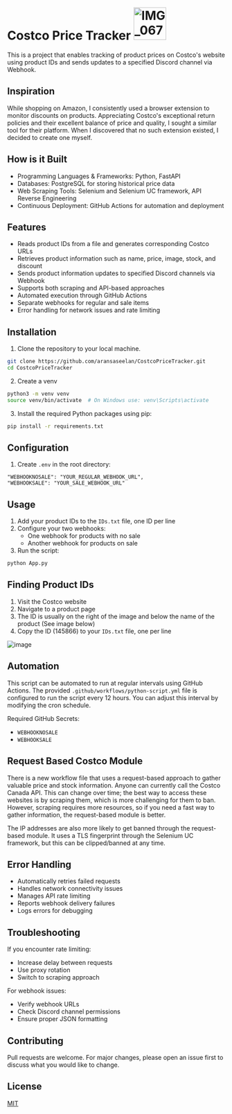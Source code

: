 
# Costco Price Tracker <img width="75" alt="IMG_0671" src="https://github.com/aransaseelan/CostcoPriceTracker/assets/56369881/978e075d-e947-40bc-a8fd-45c90697cc52">

This is a project that enables tracking of product prices on Costco's website using product IDs and sends updates to a specified Discord channel via Webhook.

## Inspiration

While shopping on Amazon, I consistently used a browser extension to monitor discounts on products. Appreciating Costco's exceptional return policies and their excellent balance of price and quality, I sought a similar tool for their platform. When I discovered that no such extension existed, I decided to create one myself.

## How is it Built

- Programming Languages & Frameworks: Python, FastAPI
- Databases: PostgreSQL for storing historical price data
- Web Scraping Tools: Selenium and Selenium UC framework, API Reverse Engineering
- Continuous Deployment: GitHub Actions for automation and deployment

## Features
- Reads product IDs from a file and generates corresponding Costco URLs
- Retrieves product information such as name, price, image, stock, and discount
- Sends product information updates to specified Discord channels via Webhook
- Supports both scraping and API-based approaches
- Automated execution through GitHub Actions
- Separate webhooks for regular and sale items
- Error handling for network issues and rate limiting

## Installation
1. Clone the repository to your local machine.
```bash
git clone https://github.com/aransaseelan/CostcoPriceTracker.git
cd CostcoPriceTracker
```

2. Create a venv 
```bash
python3 -m venv venv
source venv/bin/activate  # On Windows use: venv\Scripts\activate
```

3. Install the required Python packages using pip:
```bash
pip install -r requirements.txt
```

## Configuration
1. Create `.env` in the root directory:
```env
"WEBHOOKNOSALE": "YOUR_REGULAR_WEBHOOK_URL",
"WEBHOOKSALE": "YOUR_SALE_WEBHOOK_URL"
```

## Usage
1. Add your product IDs to the `IDs.txt` file, one ID per line
2. Configure your two webhooks:
   - One webhook for products with no sale
   - Another webhook for products on sale
3. Run the script:
```bash
python App.py
```

## Finding Product IDs
1. Visit the Costco website
2. Navigate to a product page
3. The ID is usually on the right of the image and below the name of the product (See image below)
4. Copy the ID (145866) to your `IDs.txt` file, one per line

![image](https://github.com/user-attachments/assets/146a6c9d-7447-4c1d-abe6-62a19ff16bdd)


## Automation
This script can be automated to run at regular intervals using GitHub Actions. The provided `.github/workflows/python-script.yml` file is configured to run the script every 12 hours. You can adjust this interval by modifying the cron schedule.

Required GitHub Secrets:
- `WEBHOOKNOSALE`
- `WEBHOOKSALE`

## Request Based Costco Module
There is a new workflow file that uses a request-based approach to gather valuable price and stock information. Anyone can currently call the Costco Canada API. This can change over time; the best way to access these websites is by scraping them, which is more challenging for them to ban. However, scraping requires more resources, so if you need a fast way to gather information, the request-based module is better.

The IP addresses are also more likely to get banned through the request-based module. It uses a TLS fingerprint through the Selenium UC framework, but this can be clipped/banned at any time.

## Error Handling
- Automatically retries failed requests
- Handles network connectivity issues
- Manages API rate limiting
- Reports webhook delivery failures
- Logs errors for debugging

## Troubleshooting
If you encounter rate limiting:
- Increase delay between requests
- Use proxy rotation
- Switch to scraping approach

For webhook issues:
- Verify webhook URLs
- Check Discord channel permissions
- Ensure proper JSON formatting

## Contributing
Pull requests are welcome. For major changes, please open an issue first to discuss what you would like to change.

## License
[MIT](https://choosealicense.com/licenses/mit/)
